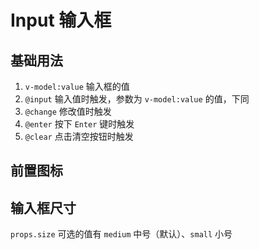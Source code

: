 # Input 输入框

## 基础用法

1. `v-model:value` 输入框的值
2. `@input` 输入值时触发，参数为 `v-model:value` 的值，下同
3. `@change` 修改值时触发
4. `@enter` 按下 `Enter` 键时触发
5. `@clear` 点击清空按钮时触发

<preview path="./demos/basic.vue"></preview>

<!--@include: @/component/@parts/props-native.md-->

<preview path="./demos/native.vue"></preview>

## 前置图标

<!--@include: @/component/@parts/props-icon.md-->

<preview path="./demos/icon.vue"></preview>

## 输入框尺寸

`props.size` 可选的值有 `medium` 中号（默认）、`small` 小号

<preview path="./demos/size.vue"></preview>
